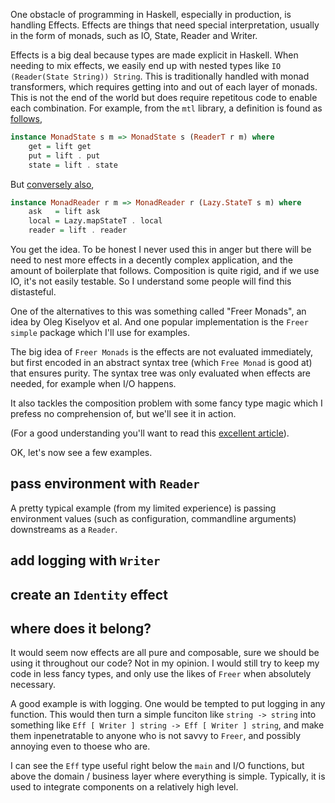 One obstacle of programming in Haskell, especially in production, is handling Effects. Effects are things that need special interpretation, usually in the form of monads, such as IO, State, Reader and Writer.

Effects is a big deal because types are made explicit in Haskell. When needing to mix effects, we easily end up with nested types like `IO (Reader(State String)) String`. This is traditionally handled with monad transformers, which requires getting into and out of each layer of monads. This is not the end of the world but does require repetitous code to enable each combination. For example, from the `mtl` library, a definition is found as [follows](https://hackage.haskell.org/package/mtl-2.2.2/docs/src/Control.Monad.State.Class.html#line-163),

```Haskell
instance MonadState s m => MonadState s (ReaderT r m) where
    get = lift get
    put = lift . put
    state = lift . state
```

But [conversely also](https://hackage.haskell.org/package/mtl-2.2.2/docs/src/Control.Monad.Reader.Class.html#line-161),

```Haskell
instance MonadReader r m => MonadReader r (Lazy.StateT s m) where
    ask   = lift ask
    local = Lazy.mapStateT . local
    reader = lift . reader
```

You get the idea. To be honest I never used this in anger but there will be need to nest more effects in a decently complex application, and the amount of boilerplate that follows. Composition is quite rigid, and if we use IO, it's not easily testable. So I understand some people will find this distasteful.

One of the alternatives to this was something called "Freer Monads", an idea by Oleg Kiselyov et al. And one popular implementation is the `Freer simple` package which I'll use for examples.

The big idea of `Freer Monads` is the effects are not evaluated immediately, but first encoded in an abstract syntax tree (which `Free Monad` is good at) that ensures purity. The syntax tree was only evaluated when effects are needed, for example when I/O happens. 

It also tackles the composition problem with some fancy type magic which I prefess no comprehension of, but we'll see it in action.

(For a good understanding you'll want to read this [excellent article](http://okmij.org/ftp/Computation/free-monad.html)).

OK, let's now see a few examples.

## pass environment with `Reader`

A pretty typical example (from my limited experience) is passing environment values (such as configuration, commandline arguments) downstreams as a `Reader`.

## add logging with `Writer`

## create an `Identity` effect

## where does it belong?

It would seem now effects are all pure and composable, sure we should be using it throughout our code? Not in my opinion. I would still try to keep my code in less fancy types, and only use the likes of `Freer` when absolutely necessary.

A good example is with logging. One would be tempted to put logging in any function. This would then turn a simple funciton like `string -> string` into something like `Eff [ Writer ] string -> Eff [ Writer ] string`, and make them inpenetratable to anyone who is not savvy to `Freer`, and possibly annoying even to thoese who are.

I can see the `Eff` type useful right below the `main` and I/O functions, but above the domain / business layer where everything is simple. Typically, it is used to integrate components on a relatively high level.